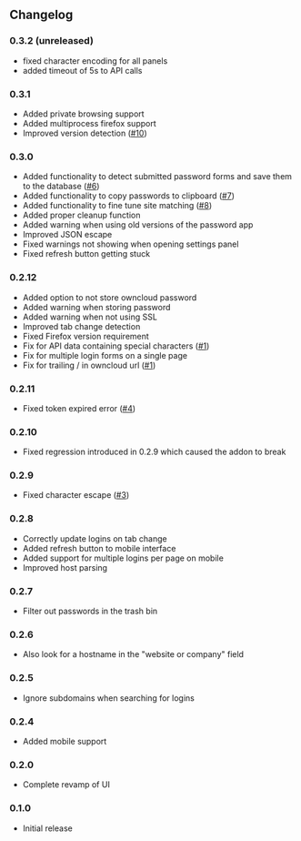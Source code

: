## Changelog
### 0.3.2 (unreleased)
- fixed character encoding for all panels
- added timeout of 5s to API calls

### 0.3.1
- Added private browsing support
- Added multiprocess firefox support
- Improved version detection ([#10](https://github.com/eglia/ff-oc-passwords/issues/10))

### 0.3.0
- Added functionality to detect submitted password forms and save them to the database ([#6](https://github.com/eglia/ff-oc-passwords/issues/6))
- Added functionality to copy passwords to clipboard ([#7](https://github.com/eglia/ff-oc-passwords/issues/7))
- Added functionality to fine tune site matching ([#8](https://github.com/eglia/ff-oc-passwords/issues/8))
- Added proper cleanup function
- Added warning when using old versions of the password app
- Improved JSON escape
- Fixed warnings not showing when opening settings panel
- Fixed refresh button getting stuck

### 0.2.12
- Added option to not store owncloud password
- Added warning when storing password
- Added warning when not using SSL
- Improved tab change detection
- Fixed Firefox version requirement
- Fix for API data containing special characters ([#1](https://github.com/eglia/ff-oc-passwords/issues/1))
- Fix for multiple login forms on a single page
- Fix for trailing / in owncloud url ([#1](https://github.com/eglia/ff-oc-passwords/issues/1))

### 0.2.11
- Fixed token expired error ([#4](https://github.com/eglia/ff-oc-passwords/issues/4))

### 0.2.10
- Fixed regression introduced in 0.2.9 which caused the addon to break

### 0.2.9
- Fixed character escape ([#3](https://github.com/eglia/ff-oc-passwords/issues/3))

### 0.2.8
- Correctly update logins on tab change
- Added refresh button to mobile interface
- Added support for multiple logins per page on mobile
- Improved host parsing

### 0.2.7
- Filter out passwords in the trash bin 

### 0.2.6
- Also look for a hostname in the "website or company" field

### 0.2.5
- Ignore subdomains when searching for logins

### 0.2.4
- Added mobile support

### 0.2.0
- Complete revamp of UI

### 0.1.0
- Initial release
